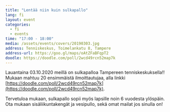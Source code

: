 ```yaml
---
title: "Lentää niin kuin sulkapallo"
lang: fi
layout: event
categories:
  - fi
  - events
time: "17:00 - 18:00"
media: /assets/events/covers/20190303.jpg
address: Tenniskeskus, Toimelankatu 8, Tampere
address-url: https://goo.gl/maps/oAtZFaBFqpT2
doodle: https://doodle.com/poll/2wcd49rcn52map7k
---
```


Lauantaina 03.10.2020 meillä on sulkapalloa Tampereen tenniskeskuksella!! Mukaan mahtuu 20 ensimmäistä ilmoittautujaa, alla linkki [https://doodle.com/poll/2wcd49rcn52map7k](https://doodle.com/poll/2wcd49rcn52map7k).

Tervetuloa mukaan, sulkapallo sopii myös lapsille noin 6 vuodesta ylöspäin. Ota mukaan sisäliikuntakengät ja vesipullo, sekä omat mailat jos sinulla on!

